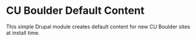 # CU Boulder Default Content
This simple Drupal module creates default content for new CU Boulder sites at install time.

